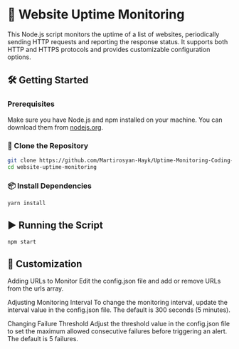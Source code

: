 # 🚀 Website Uptime Monitoring

This Node.js script monitors the uptime of a list of websites, periodically sending HTTP requests and reporting the response status. It supports both HTTP and HTTPS protocols and provides customizable configuration options.

## 🛠️ Getting Started

### Prerequisites

Make sure you have Node.js and npm installed on your machine. You can download them from [nodejs.org](https://nodejs.org/).

### 🔄 Clone the Repository

```bash
git clone https://github.com/Martirosyan-Hayk/Uptime-Monitoring-Coding-Assignment.git
cd website-uptime-monitoring
```

### 📦 Install Dependencies

```bash
yarn install  
```

## ▶️ Running the Script

```bash
npm start
```

## 🔧 Customization

Adding URLs to Monitor
Edit the config.json file and add or remove URLs from the urls array.

Adjusting Monitoring Interval
To change the monitoring interval, update the interval value in the config.json file. The default is 300 seconds (5 minutes).

Changing Failure Threshold
Adjust the threshold value in the config.json file to set the maximum allowed consecutive failures before triggering an alert. The default is 5 failures.